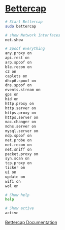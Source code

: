 # [Bettercap](https://github.com/bettercap/bettercap)

```bash
# Start Bettercap
sudo bettercap

# show Network Interfaces
net.show

# Spoof everything
any.proxy on
api.rest on
arp.spoof on
ble.recon on
c2 on
caplets on
dhcp6.spoof on
dns.spoof on
events.stream on
gps on
hid on
http.proxy on
http.server on
https.proxy on
https.server on
mac.changer on
mdns.server on
mysql.server on
ndp.spoof on
net.probe on
net.recon on
net.sniff on
packet.proxy on
syn.scan on
tcp.proxy on
ticker on
ui on
update on
wifi on
wol on

# Show help
help

# Show active
active
```

[Bettercap Documentation](https://www.bettercap.org/usage/interactive/)